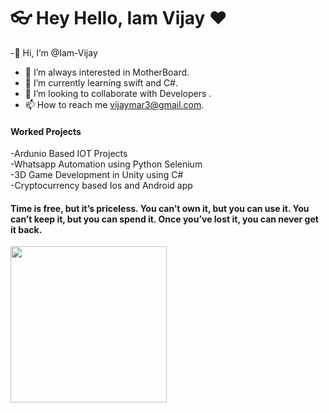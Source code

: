 # 👓 Hey Hello,  Iam Vijay ❤️ 

-👋 Hi, I’m @Iam-Vijay
- 👀 I’m always interested in MotherBoard.
- 🌱 I’m currently learning swift and C#.
- 💞️ I’m looking to collaborate with Developers .
- 📫 How to reach me vijaymar3@gmail.com.


<h4> Worked Projects </h4>
 -Ardunio Based IOT Projects </br>
 -Whatsapp Automation using Python Selenium </br>
 -3D Game Development in Unity using C# </br>
 -Cryptocurrency based Ios and Android app </br>



<h4>Time is free, but it’s priceless. You can’t own it, but you can use it. You can’t keep it, but you can spend it. Once you’ve lost it, you can never get it back.</h4>

<img src="https://media.giphy.com/media/3oz8xKaR836UJOYeOc/giphy.gif"   width="250" />

<!---
Iam-Vijay/Iam-Vijay is a ✨ special ✨ repository because its `README.md` (this file) appears on your GitHub profile.
You can click the Preview link to take a look at your changes.
--->
